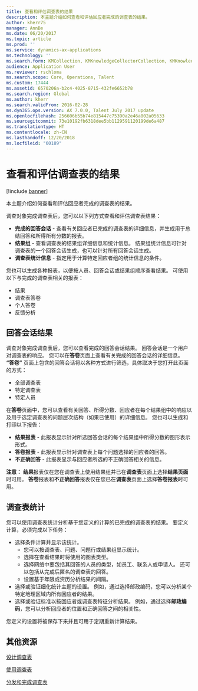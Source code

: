 ```yaml
---
title: 查看和评估调查表的结果
description: 本主题介绍如何查看和评估回应者完成的调查表的结果。
author: kherr75
manager: AnnBe
ms.date: 06/20/2017
ms.topic: article
ms.prod: ''
ms.service: dynamics-ax-applications
ms.technology: ''
ms.search.form: KMCollection, KMKnowledgeCollectorCollection, KMKnowledgeCollectorUserResults
audience: Application User
ms.reviewer: rschloma
ms.search.scope: Core, Operations, Talent
ms.custom: 17444
ms.assetid: 6570206a-b2c4-4025-8715-432fe6652b78
ms.search.region: Global
ms.author: kherr
ms.search.validFrom: 2016-02-28
ms.dyn365.ops.version: AX 7.0.0, Talent July 2017 update
ms.openlocfilehash: 256606b55b74e815447c75390a2e46a802a05633
ms.sourcegitcommit: 73e10192fb6318dee5bb1129591120199de6a487
ms.translationtype: HT
ms.contentlocale: zh-CN
ms.lasthandoff: 12/20/2018
ms.locfileid: "60189"
---
```

# <a name="view-and-evaluate-the-results-of-questionnaires"></a>查看和评估调查表的结果

[!include [banner](includes/banner.md)]

本主题介绍如何查看和评估回应者完成的调查表的结果。 

调查对象完成调查表后，您可以以下列方式查看和评估调查表结果：

-   **完成的回答会话** - 查看有关回应者已完成的调查表的详细信息，并生成用于总结回答和所得所有分数的报表。
-   **结果组** - 查看调查表的结果组详细信息和统计信息。 结果组统计信息可针对调查表的一个回答会话生成，也可以针对所有回答会话生成。
-   **调查表统计信息** - 指定用于计算特定回应者组的统计信息的条件。

您也可以生成各种报表，以便按人员、回答会话或结果组顺序查看结果。 可使用以下与完成的调查表相关的报表：

-   结果
-   调查表答卷
-   个人答卷
-   反馈分析

## <a name="answer-session-results"></a>回答会话结果
调查对象完成调查表后，您可以查看完成的回答会话结果。 回答会话是一个用户对调查表的响应。 您可以在**答卷**页面上查看有关完成的回答会话的详细信息。 **“答卷”** 页面上包含的回答会话将以各种方式进行筛选，具体取决于您打开此页面的方式：

-   全部调查表
-   特定调查表
-   特定人员

在**答卷**页面中，您可以查看有关回答、所得分数、回应者在每个结果组中的响应以及用于选定调查表的问题层次结构（如果已使用）的详细信息。 您也可以生成和打印以下报告：

-   **结果报表** - 此报表显示针对所选回答会话的每个结果组中所得分数的图形表示形式。
-   **答卷报表** - 此报表显示针对调查表上每个问题选择的回应者的回答。
-   **不正确回答** - 此报表显示与回应者所选的不正确回答相关的信息。

**注意：** **结果**报表仅在您在调查表上使用结果组并已在**调查表**页面上选择**结果页面**时可用。 **答卷**报表和**不正确回答**报表仅在您已在**调查表**页面上选择**答卷报表**时可用。

## <a name="questionnaire-statistics"></a>调查表统计
您可以使用调查表统计分析基于您定义的计算的已完成的调查表的结果。 要定义计算，必须完成以下任务：

-   选择条件计算并显示该统计。
    -   您可以按调查表、问题、问题行或结果组显示统计。
    -   选择在查看结果时将使用的图表类型。
    -   选择网络中要包括其回答的人员的类型，如员工、联系人或申请人。 还可以包括从完成后匿名的调查表的回答。
    -   设置基于年限或资历分析结果的间隔。
-   选择或验证细化统计主题的设置。 例如，通过选择邮政编码，您可以分析某个特定地理区域内所有回应者的结果。
-   选择或验证标准以按回应者或调查表特征分析结果。 例如，通过选择**邮政编码**，您可以分析回应者的位置和正确回答之间的相关性。

您定义的设置将被保存下来并且可用于定期重新计算结果。

<a name="additional-resources"></a>其他资源
--------

[设计调查表](design-questionnaires.md)

[使用调查表](questionnaires.md)

[分发和完成调查表](distribute-questionnaires.md)

